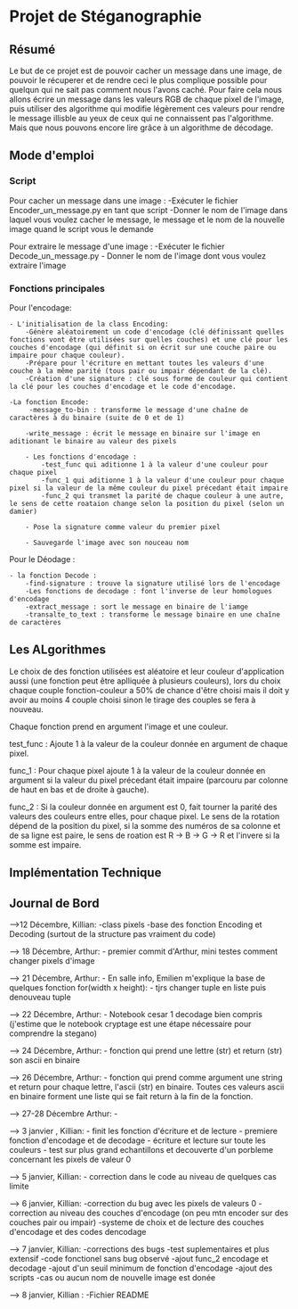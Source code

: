 # Projet de Stéganographie

## Résumé

Le but de ce projet est de pouvoir cacher un message dans une image, de pouvoir le récuperer et de rendre ceci le plus complique possible pour quelqun qui ne sait pas comment nous l'avons caché. Pour faire cela nous allons écrire un message dans les valeurs RGB de chaque pixel de l'image, puis utiliser des algorithme qui modifie légèrement ces valeurs pour rendre le message illisble au yeux de ceux qui ne connaissent pas l'algorithme. Mais que nous pouvons encore lire grâce à un algorithme de décodage.


## Mode d'emploi

### Script

Pour cacher un message dans une image : 
    -Exécuter le fichier Encoder_un_message.py en tant que script
    -Donner le nom de l'image dans laquel vous voulez cacher le message, le message et le nom de la nouvelle image quand le script vous le demande

Pour extraire le message d'une image :
    -Exécuter le fichier Decode_un_message.py 
    - Donner le nom de l'image dont vous voulez extraire l'image

### Fonctions principales

Pour l'encodage:

    - L'initialisation de la class Encoding:
        -Génère aléatoirement un code d'encodage (clé définissant quelles fonctions vont être utilisées sur quelles couches) et une clé pour les couches d'encodage (qui définit si on écrit sur une couche paire ou impaire pour chaque couleur).
        -Prépare pour l'écriture en mettant toutes les valeurs d'une couche à la même parité (tous pair ou impair dépendant de la clé).
        -Création d'une signature : clé sous forme de couleur qui contient la clé pour les couches d'encodage et le code d'encodage.

    -La fonction Encode:
         -message_to-bin : transforme le message d'une chaîne de caractères à du binaire (suite de 0 et de 1)

        -write_message : écrit le message en binaire sur l'image en aditionant le binaire au valeur des pixels

        - Les fonctions d'encodage : 
            -test_func qui aditionne 1 à la valeur d'une couleur pour chaque pixel
            -func_1 qui aditionne 1 à la valeur d'une couleur pour chaque pixel si la valeur de la même couleur du pixel précedant était impaire
            -func_2 qui transmet la parité de chaque couleur à une autre, le sens de cette roataion change selon la position du pixel (selon un damier)
        
        - Pose la signature comme valeur du premier pixel

        - Sauvegarde l'image avec son nouceau nom

Pour le Déodage :

    - la fonction Decode :
        -find-signature : trouve la signature utilisé lors de l'encodage
        -Les fonctions de decodage : font l'inverse de leur homologues d'encodage
        -extract_message : sort le message en binaire de l'iamge
        -transalte_to_text : transforme le message binaire en une chaîne de caractères 



## Les ALgorithmes

Le choix de des fonction utilisées est aléatoire et leur couleur d'application aussi (une fonction peut 
être aplliquée à plusieurs couleurs), lors du choix chaque couple fonction-couleur a 50% de chance d'être choisi mais il doit y avoir au moins 4 couple choisi sinon le tirage des couples se fera à nouveau.

Chaque fonction prend en argument l'image et une couleur.

test_func : Ajoute 1 à la valeur de la couleur donnée en argument de chaque pixel.

func_1 : Pour chaque pixel ajoute 1 à la valeur de la couleur donnée en argument si la valeur du pixel précedant était impaire (parcouru par colonne de haut en bas et de droite à gauche).

func_2 : Si la couleur donnée en argument est 0, fait tourner la parité des valeurs des couleurs entre elles, pour chaque pixel. Le sens de la rotation dépend de la position du pixel, si la somme des numéros de sa colonne et de sa ligne est paire, le sens de roation est R -> B -> G -> R et l'invere si la somme est impaire.

##  Implémentation Technique



## Journal de Bord 

-->12 Décembre, Killian:
    -class pixels
    -base des fonction Encoding et Decoding (surtout de la structure pas vraiment du code)

--> 18 Décembre, Arthur: 
    - premier commit d'Arthur, mini testes comment changer pixels d'image 

--> 21 Décembre, Arthur:
    - En salle info, Emilien m'explique la base de quelques fonction for(width x height):
    - tjrs changer tuple en liste puis denouveau tuple  

--> 22 Décembre, Arthur:
    - Notebook cesar 1 decodage bien compris (j'estime que le notebook cryptage est une étape nécessaire pour comprendre la stegano)

--> 24 Décembre, Arthur:
	- fonction qui prend une lettre (str) et return (str) son ascii en binaire

--> 26 Décembre, Arthur: 
	- fonction qui prend comme argument une string et return pour chaque lettre, l'ascii (str) en binaire. Toutes ces valeurs ascii en binaire 
	forment une liste qui se fait return à la fin de la fonction.

--> 27-28 Décembre Arthur: 
    - 

--> 3 janvier , Killian:
    - finit les fonction d'écriture et de lecture
    - premiere fonction d'encodage et de decodage
    - écriture et lecture sur toute les couleurs
    - test sur plus grand echantillons et decouverte d'un porbleme concernant les pixels de valeur 0 

--> 5 janvier, Killian:
    - correction dans le code au niveau de quelques cas limite

--> 6 janvier, Killian:
    -correction du bug avec les pixels de valeurs 0 
    -correction au niveau des couches d'encodage (on peu mtn encoder sur des couches pair ou impair)
    -systeme de choix et de lecture des couches d'encodage et des codes dencodage

--> 7 janvier, Killian:
    -corrections des bugs 
    -test suplementaires et plus extensif
    -code fonctionel sans bug observé
    -ajout func_2 encodage et decodage
    -ajout d'un seuil minimum de fonction d'encodage
    -ajout des scripts
    -cas ou aucun nom de nouvelle image est donée

--> 8 janvier, Killian :
    -Fichier README